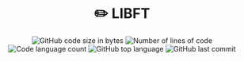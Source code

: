 <h1 align="center">
	✏️ LIBFT
</h1>

<p align="center">
	<img alt="GitHub code size in bytes" src="https://img.shields.io/github/languages/code-size/mario5698/42_Cursus?color=lightblue" />
	<img alt="Number of lines of code" src="https://img.shields.io/tokei/lines/github/mario5698/42_Cursus?color=critical" />
	<img alt="Code language count" src="https://img.shields.io/github/languages/count/mario5698/42_Cursus?color=yellow" />
	<img alt="GitHub top language" src="https://img.shields.io/github/languages/top/mario5698/42_Cursus?color=blue" />
	<img alt="GitHub last commit" src="https://img.shields.io/github/last-commit/mario5698/42_Cursus?color=green" />
</p>